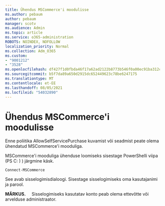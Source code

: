 ```yaml
---
title: Ühendus MSCommerce'i moodulisse
ms.author: pebaum
author: pebaum
manager: scotv
ms.audience: Admin
ms.topic: article
ms.service: o365-administration
ROBOTS: NOINDEX, NOFOLLOW
localization_priority: Normal
ms.collection: Adm_O365
ms.custom:
- "9001212"
- "3528"
ms.openlocfilehash: df427f1d0fbda46f17a62ad2122b8773b546f0a00ec91ba312c609e4a670870f
ms.sourcegitcommit: b5f7da89a650d2915dc652449623c78be6247175
ms.translationtype: MT
ms.contentlocale: et-EE
ms.lasthandoff: 08/05/2021
ms.locfileid: "54032890"
---
```

# <a name="connect-to-the-mscommerce-module"></a>Ühendus MSCommerce'i moodulisse

Enne poliitika AllowSelfServicePurchase kuvamist või seadmist peate olema ühendatud MSCommerce'i mooduliga.  

MSCommerce'i mooduliga ühenduse loomiseks sisestage PowerShelli viipa (PS C: \) ) järgmine käsk.

`Connect-MSCommerce`

See avab sisselogimisdialoogi. Sisestage sisselogimiseks oma kasutajanimi ja parool.

**MÄRKUS.** &nbsp; &nbsp; Sisselogimiseks kasutatav konto peab olema ettevõtte või arvelduse administraator.
